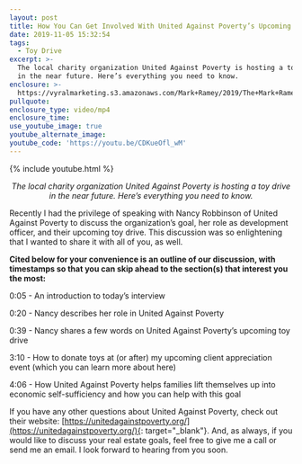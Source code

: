```yaml
---
layout: post
title: How You Can Get Involved With United Against Poverty’s Upcoming Toy Drive
date: 2019-11-05 15:32:54
tags:
  - Toy Drive
excerpt: >-
  The local charity organization United Against Poverty is hosting a toy drive
  in the near future. Here’s everything you need to know.
enclosure: >-
  https://vyralmarketing.s3.amazonaws.com/Mark+Ramey/2019/The+Mark+Ramey+Group-+Toy+Drive.mp4
pullquote:
enclosure_type: video/mp4
enclosure_time:
use_youtube_image: true
youtube_alternate_image:
youtube_code: 'https://youtu.be/CDKueOfl_wM'
---
```


{% include youtube.html %}

<p style="text-align: center;"><em>The local charity organization United Against Poverty is hosting a toy drive in the near future. Here’s everything you need to know.</em></p>

Recently I had the privilege of speaking with Nancy Robbinson of United Against Poverty to discuss the organization’s goal, her role as development officer, and their upcoming toy drive. This discussion was so enlightening that I wanted to share it with all of you, as well.&nbsp;

**Cited below for your convenience is an outline of our discussion, with timestamps so that you can skip ahead to the section(s) that interest you the most:**

0:05 - An introduction to today’s interview

0:20 - Nancy describes her role in United Against Poverty

0:39 - Nancy shares a few words on United Against Poverty’s upcoming toy drive

3:10 - How to donate toys at (or after) my upcoming client appreciation event (which you can learn more about here)&nbsp;

4:06 - How United Against Poverty helps families lift themselves up into economic self-sufficiency and how you can help with this goal

If you have any other questions about United Against Poverty, check out their website: [https://unitedagainstpoverty.org/](https://unitedagainstpoverty.org/){: target="_blank"}. And, as always, if you would like to discuss your real estate goals, feel free to give me a call or send me an email. I look forward to hearing from you soon.